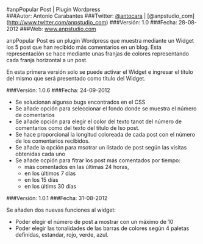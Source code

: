 #anpPopular Post | Plugin Wordpress </br>
###Autor: Antonio Carabantes
###Twitter: [@antocara](http://www.twitter.com/antocara) | [@anpstudio_com] (http://www.twitter.com/anpstudio_com)
###Versión: 1.0
###Fecha: 28-08-2012
###Web: www.anpstudio.com

anpPopular Post es un plugin Wordpress que muestra mediante un Widget los 5 post que han recibido más comentarios en un blog. Esta representación se hace mediante unas franjas de colores representando cada franja horizontal a un post. 


En esta primera versión solo se puede activar el Widget e ingresar el título del mismo que será  presentado como título del Widget.

###Versión: 1.0.6
###Fecha: 24-09-2012

* Se solucionan algunso bugs encontrados en el CSS
* Se añade opción para seleccionar el fondo donde se muestra el número de comentarios
* Se añade opción para elegir el color del texto tanot del número de comentarios como del texto del título de lso post.
* Se hace proporcional la longitud coloreada de cada post con el número de los comentarios recibidos.
* Se añade la opción para msotrar un listado de post según las visitas obtenidas cada uno
* Se añade ocpión para fitrar los post más comentados por tiempo: 
  * más comentados en las últimas 24 horas, 
  * en los últimos 7 días
  * en los 15 días
  * en los últims 30 días


###Versión: 1.0.1
###Fecha: 31-08-2012

Se añaden dos nuevas funciones al widget:
* Poder elegir el número de post a mostrar con un máximo de 10
* Poder elegir las tonalidades de las barras de colores según 4 paletas definidas, estandar, rojo, verde, azul.



